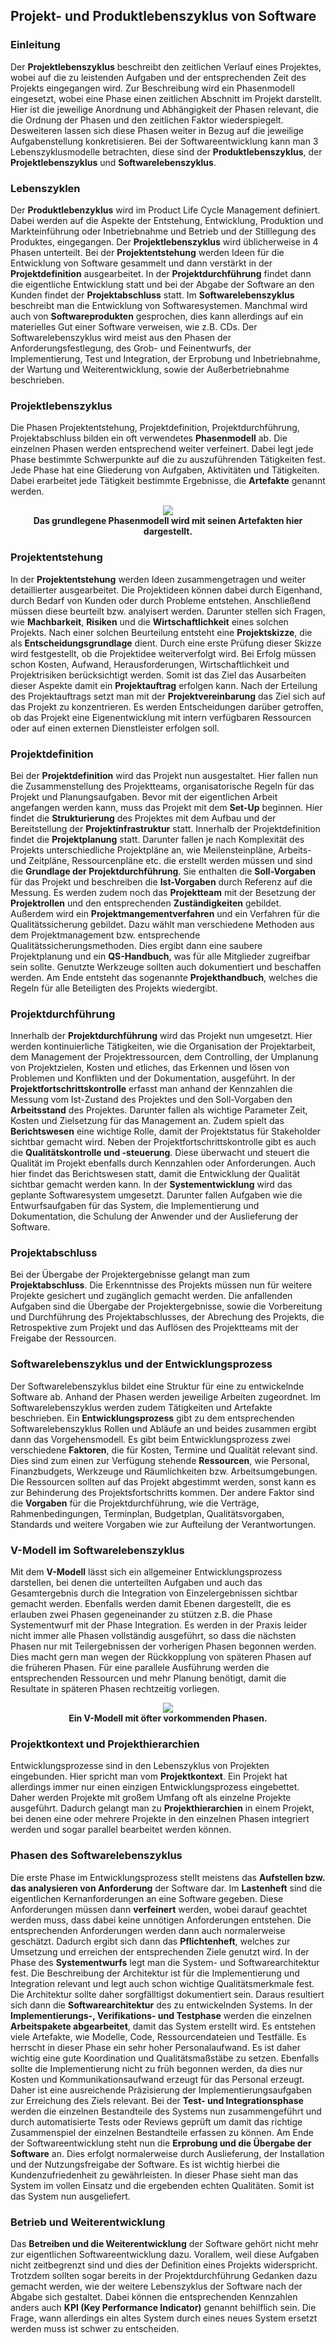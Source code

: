 ## Projekt- und Produktlebenszyklus von Software

### Einleitung

Der **Projektlebenszyklus** beschreibt den zeitlichen Verlauf eines Projektes, wobei auf die zu leistenden Aufgaben und der entsprechenden
Zeit des Projekts eingegangen wird. Zur Beschreibung wird ein Phasenmodell eingesetzt, wobei eine Phase einen zeitlichen Abschnitt im
Projekt darstellt. Hier ist die jeweilige Anordnung und Abhängigkeit der Phasen relevant, die die Ordnung der Phasen und den zeitlichen
Faktor wiederspiegelt. Desweiteren lassen sich diese Phasen weiter in Bezug auf die jeweilige Aufgabenstellung konkretisieren. Bei der
Softwareentwicklung kann man 3 Lebenszyklusmodelle betrachten, diese sind der **Produktlebenszyklus**, der **Projektlebenszyklus**
und **Softwarelebenszyklus**.

### Lebenszyklen

Der **Produktlebenzyklus** wird im Product Life Cycle Management definiert. Dabei werden auf die Aspekte der Entstehung, Entwicklung,
Produktion und Markteinführung oder Inbetriebnahme und Betrieb und der Stilllegung des Produktes, eingegangen. Der **Projektlebenszyklus**
wird üblicherweise in 4 Phasen unterteilt. Bei der **Projektentstehung** werden Ideen für die Entwicklung von Software gesammelt und dann
verstärkt in der **Projektdefinition** ausgearbeitet. In der **Projektdurchführung** findet dann die eigentliche Entwicklung statt und bei
der Abgabe der Software an den Kunden findet der **Projektabschluss** statt. Im **Softwarelebenszyklus** beschreibt man die Entwicklung
von Softwaresystemen. Manchmal wird auch von **Softwareprodukten** gesprochen, dies kann allerdings auf ein materielles Gut einer Software
verweisen, wie z.B. CDs. Der Softwarelebenszyklus wird meist aus den Phasen der Anforderungsfestlegung, des Grob- und Feinentwurfs, der
Implementierung, Test und Integration, der Erprobung und Inbetriebnahme, der Wartung und Weiterentwicklung, sowie der Außerbetriebnahme
beschrieben.

### Projektlebenszyklus

Die Phasen Projektentstehung, Projektdefinition, Projektdurchführung, Projektabschluss bilden ein oft verwendetes **Phasenmodell** ab.
Die einzelnen Phasen werden entsprechend weiter verfeinert. Dabei legt jede Phase bestimmte Schwerpunkte auf die zu auszuführenden
Tätigkeiten fest. Jede Phase hat eine Gliederung von Aufgaben, Aktivitäten und Tätigkeiten. Dabei erarbeitet jede Tätigkeit bestimmte
Ergebnisse, die **Artefakte** genannt werden.

<div style="text-align:center"> 
	<img src="/../Abbildungen/Richard_Leikam/Kapitel_3_Projektphasen.png">
	<div><b>Das grundlegene Phasenmodell wird mit seinen Artefakten hier dargestellt.</b></div>
</div>

### Projektentstehung

In der **Projektentstehung** werden Ideen zusammengetragen und weiter detaillierter ausgearbeitet. Die Projektideen können dabei
durch Eigenhand, durch Bedarf von Kunden oder durch Probleme entstehen. Anschließend müssen diese beurteilt bzw. analyisert werden.
Darunter stellen sich Fragen, wie **Machbarkeit**, **Risiken** und die **Wirtschaftlichkeit** eines solchen Projekts. Nach einer solchen
Beurteilung entsteht eine **Projektskizze**, die als **Entscheidungsgrundlage** dient. Durch eine erste Prüfung dieser Skizze wird
festgestellt, ob die Projektidee weiterverfolgt wird. Bei Erfolg müssen schon Kosten, Aufwand, Herausforderungen, Wirtschaftlichkeit
und Projektrisiken berücksichtigt werden. Somit ist das Ziel das Ausarbeiten dieser Aspekte damit ein **Projektauftrag** erfolgen kann. Nach
der Erteilung des Projektauftrags setzt man mit der **Projektvereinbarung** das Ziel sich auf das Projekt zu konzentrieren.
Es werden Entscheidungen darüber getroffen, ob das Projekt eine Eigenentwicklung mit intern verfügbaren Ressourcen oder auf einen externen
Dienstleister erfolgen soll.  

### Projektdefinition

Bei der **Projektdefinition** wird das Projekt nun ausgestaltet. Hier fallen nun die Zusammenstellung des Projektteams, organisatorische
Regeln für das Projekt und Planungsaufgaben. Bevor mit der eigentlichen Arbeit angefangen werden kann, muss das Projekt mit dem **Set-Up**
beginnen. Hier findet die **Strukturierung** des Projektes mit dem Aufbau und der Bereitstellung der **Projektinfrastruktur** statt.
Innerhalb der Projektdefinition findet die **Projektplanung** statt. Darunter fallen je nach Komplexität des Projekts unterschiedliche
Projektpläne an, wie Meilensteinpläne, Arbeits- und Zeitpläne, Ressourcenpläne etc. die erstellt werden müssen und sind die
**Grundlage der Projektdurchführung**. Sie enthalten die **Soll-Vorgaben** für das Projekt und beschreiben die **Ist-Vorgaben** durch
Referenz auf die Messung. Es werden zudem noch das **Projektteam** mit der Besetzung der **Projektrollen** und den entsprechenden
**Zuständigkeiten** gebildet. Außerdem wird ein **Projektmangementverfahren** und ein Verfahren für die Qualitätssicherung gebildet.
Dazu wählt man verschiedene Methoden aus dem Projektmanagement bzw. entsprechende Qualitätssicherungsmethoden. Dies ergibt dann eine
saubere Projektplanung und ein **QS-Handbuch**, was für alle Mitglieder zugreifbar sein sollte. Genutzte Werkzeuge sollten auch dokumentiert
und beschaffen werden. Am Ende entsteht das sogenannte **Projekthandbuch**, welches die Regeln für alle Beteiligten des Projekts wiedergibt.

### Projektdurchführung

Innerhalb der **Projektdurchführung** wird das Projekt nun umgesetzt. Hier werden kontinuierliche Tätigkeiten, wie die Organisation
der Projektarbeit, dem Management der Projektressourcen, dem Controlling, der Umplanung von Projektzielen, Kosten und etliches,
das Erkennen und lösen von Problemen und Konflikten und der Dokumentation, ausgeführt. In der **Projektfortschrittskontrolle** erfasst
man anhand der Kennzahlen die Messung vom Ist-Zustand des Projektes und den Soll-Vorgaben den **Arbeitsstand** des Projektes.
Darunter fallen als wichtige Parameter Zeit, Kosten und Zielsetzung für das Management an. Zudem spielt das **Berichtswesen** eine wichtige
Rolle, damit der Projektstatus für Stakeholder sichtbar gemacht wird. Neben der Projektfortschrittskontrolle gibt es auch die
**Qualitätskontrolle und -steuerung**. Diese überwacht und steuert die Qualität im Projekt ebenfalls durch Kennzahlen oder Anforderungen.
Auch hier findet das Berichtswesen statt, damit die Entwicklung der Qualität sichtbar gemacht werden kann. In der **Systementwicklung**
wird das geplante Softwaresystem umgesetzt. Darunter fallen Aufgaben wie die Entwurfsaufgaben für das System, die Implementierung und
Dokumentation, die Schulung der Anwender und der Auslieferung der Software.

### Projektabschluss

Bei der Übergabe der Projektergebnisse gelangt man zum **Projektabschluss**. Die Erkenntnisse des Projekts müssen nun für weitere Projekte
gesichert und zugänglich gemacht werden. Die anfallenden Aufgaben sind die Übergabe der Projektergebnisse, sowie die Vorbereitung und Durchführung
des Projektabschlusses, der Abrechung des Projekts, die Retrospektive zum Projekt und das Auflösen des Projektteams mit der Freigabe der Ressourcen.

### Softwarelebenszyklus und der Entwicklungsprozess

Der Softwarelebenszyklus bildet eine Struktur für eine zu entwickelnde Software ab. Anhand der Phasen werden jeweilige Arbeiten zugeordnet.
Im Softwarelebenszyklus werden zudem Tätigkeiten und Artefakte beschrieben. Ein **Entwicklungsprozess** gibt zu dem entsprechenden
Softwarelebenszyklus Rollen und Abläufe an und beides zusammen ergibt dann das Vorgehensmodell. Es gibt beim Entwicklungsprozess
zwei verschiedene **Faktoren**, die für Kosten, Termine und Qualität relevant sind. Dies sind zum einen zur Verfügung stehende
**Ressourcen**, wie Personal, Finanzbudgets, Werkzeuge und Räumlichkeiten bzw. Arbeitsumgebungen. Die Ressourcen sollten auf das Projekt
abgestimmt werden, sonst kann es zur Behinderung des Projektsfortschritts kommen. Der andere Faktor sind die **Vorgaben** für die
Projektdurchführung, wie die Verträge, Rahmenbedingungen, Terminplan, Budgetplan, Qualitätsvorgaben, Standards und weitere Vorgaben wie
zur Aufteilung der Verantwortungen.

### V-Modell im Softwarelebenszyklus

Mit dem **V-Modell** lässt sich ein allgemeiner Entwicklungsprozess darstellen, bei denen die unterteilten Aufgaben
und auch das Gesamtergebnis durch die Integration von Einzelergebnissen sichtbar gemacht werden. Ebenfalls werden damit
Ebenen dargestellt, die es erlauben zwei Phasen gegeneinander zu stützen z.B. die Phase Systementwurf mit der Phase Integration.
Es werden in der Praxis leider nicht immer alle Phasen vollständig ausgeführt, so dass die nächsten Phasen nur mit
Teilergebnissen der vorherigen Phasen begonnen werden. Dies macht gern man wegen der Rückkopplung von späteren Phasen auf die früheren
Phasen. Für eine parallele Ausführung werden die entsprechenden Ressourcen und mehr Planung benötigt, damit die Resultate in späteren
Phasen rechtzeitig vorliegen.

<div style="text-align:center"> 
	<img src="/../Abbildungen/Richard_Leikam/Kapitel_3_V-Modell.png">
	<div><b>Ein V-Modell mit öfter vorkommenden Phasen.</b></div>
</div>

### Projektkontext und Projekthierarchien

Entwicklungsprozesse sind in den Lebenszyklus von Projekten eingebunden. Hier spricht man vom **Projektkontext**. Ein Projekt hat allerdings
immer nur einen einzigen Entwicklungsprozess eingebettet. Daher werden Projekte mit großem Umfang oft als einzelne Projekte ausgeführt.
Dadurch gelangt man zu **Projekthierarchien** in einem Projekt, bei denen eine oder mehrere Projekte in den einzelnen Phasen integriert werden
und sogar parallel bearbeitet werden können.

### Phasen des Softwarelebenszyklus

Die erste Phase im Entwicklungsprozess stellt meistens das **Aufstellen bzw. das analysieren von Anforderung** der Software dar.
Im **Lastenheft** sind die eigentlichen Kernanforderungen an eine Software gegeben. Diese Anforderungen müssen dann **verfeinert** werden,
wobei darauf geachtet werden muss, dass dabei keine unnötigen Anforderungen entstehen. Die entsprechenden Anforderungen werden dann auch
normalerweise geschätzt. Dadurch ergibt sich dann das **Pflichtenheft**, welches zur Umsetzung und erreichen der entsprechenden Ziele 
genutzt wird. In der Phase des **Systementwurfs** legt man die System- und Softwarearchitektur fest. Die Beschreibung der Architektur ist
für die Implementierung und Integration relevant und legt auch schon wichtige Qualitätsmerkmale fest. Die Architektur sollte daher
sorgfälltigst dokumentiert sein. Daraus resultiert sich dann die **Softwarearchitektur** des zu entwickelnden Systems. In der
**Implementierungs-, Verifikations- und Testphase** werden die einzelnen **Arbeitspakete abgearbeitet**, damit das System erstellt wird.
Es entstehen viele Artefakte, wie Modelle, Code, Ressourcendateien und Testfälle. Es herrscht in dieser Phase ein sehr hoher
Personalaufwand. Es ist daher wichtig eine gute Koordination und Qualitätsmaßstäbe zu setzen. Ebenfalls sollte die Implementierung nicht
zu früh begonnen werden, da dies nur Kosten und Kommunikationsaufwand erzeugt für das Personal erzeugt. Daher ist eine ausreichende
Präzisierung der Implementierungsaufgaben zur Erreichung des Ziels relevant. Bei der **Test- und Integrationsphase** werden die einzelnen
Bestandteile des Systems nun zusammengeführt und durch automatisierte Tests oder Reviews geprüft um damit das richtige Zusammenspiel der
einzelnen Bestandteile erfassen zu können. Am Ende der Softwareentwicklung steht nun die **Erprobung und die Übergabe der Software** an.
Dies erfolgt normalerweise durch Auslieferung, der Installation und der Nutzungsfreigabe der Software. Es ist wichtig hierbei die
Kundenzufriedenheit zu gewährleisten. In dieser Phase sieht man das System im vollen Einsatz und die ergebenden echten Qualitäten.
Somit ist das System nun ausgeliefert.

### Betrieb und Weiterentwicklung

Das **Betreiben und die Weiterentwicklung** der Software gehört nicht mehr zur eigentlichen Softwareentwicklung dazu. Vorallem, weil
diese Aufgaben nicht zeitbegrenzt sind und dies der Definition eines Projekts widerspricht. Trotzdem sollten sogar bereits in der
Projektdurchführung Gedanken dazu gemacht werden, wie der weitere Lebenszyklus der Software nach der Abgabe sich gestaltet. Dabei
können die entsprechenden Kennzahlen anders auch **KPI (Key Performance Indicator)** genannt behilflich sein. Die Frage, wann allerdings
ein altes System durch eines neues System ersetzt werden muss ist schwer zu entscheiden.